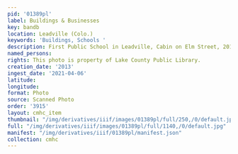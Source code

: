 ```yaml
---
pid: '01389pl'
label: Buildings & Businesses
key: bandb
location: Leadville (Colo.)
keywords: 'Buildings, Schools '
description: First Public School in Leadville, Cabin on Elm Street, 2013
named_persons: 
rights: This photo is property of Lake County Public Library.
creation_date: '2013'
ingest_date: '2021-04-06'
latitude: 
longitude: 
format: Photo
source: Scanned Photo
order: '3915'
layout: cmhc_item
thumbnail: "/img/derivatives/iiif/images/01389pl/full/250,/0/default.jpg"
full: "/img/derivatives/iiif/images/01389pl/full/1140,/0/default.jpg"
manifest: "/img/derivatives/iiif/01389pl/manifest.json"
collection: cmhc
---
```

